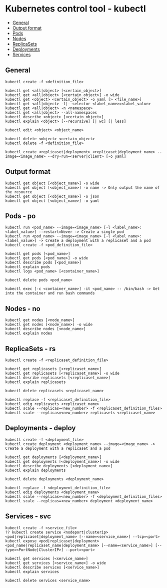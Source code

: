 # Kubernetes control tool - kubectl

- [General](https://github.com/Ariel-Yu/knowledge-bases/blob/master/kubernetes/4.1-kubectl.md#general)
- [Output format](https://github.com/Ariel-Yu/knowledge-bases/blob/master/kubernetes/4.1-kubectl.md#output-format)
- [Pods](https://github.com/Ariel-Yu/knowledge-bases/blob/master/kubernetes/4.1-kubectl.md#pods---po)
- [Nodes](https://github.com/Ariel-Yu/knowledge-bases/blob/master/kubernetes/4.1-kubectl.md#nodes---no)
- [ReplicaSets](https://github.com/Ariel-Yu/knowledge-bases/blob/master/kubernetes/4.1-kubectl.md#replicasets---rs)
- [Deployments](https://github.com/Ariel-Yu/knowledge-bases/blob/master/kubernetes/4.1-kubectl.md#deployments---deploy)
- [Services](https://github.com/Ariel-Yu/knowledge-bases/blob/master/kubernetes/4.1-kubectl.md#services---svc)

## General

```
kubectl create -f <definition_file>

kubectl get <all|object> [<certain_object>]
kubectl get <all|object> [<certain_object>] -o wide
kubectl get <object> <certain_object> -o yaml [> <file_name>]
kubectl get <all|object> -l|--selector <label_name>=<label_value>
kubectl get <all|object> -n <namespace>
kubectl get <all|object> --all-namespaces
kubectl describe <object> [<certain_object>]
kubectl explain <object> [--recursive] [| wc] [| less]

kubectl edit <object> <object_name>

kubectl delete <object> <certain_object>
kubectl delete -f <definition_file>
```

```
kubectl create <replicaset|deployment> <replicaset|deployment_name> --image=<image_name> --dry-run=<server|client> [-o yaml]
```

## Output format

```
kubectl get object [<object_name>] -o wide
kubectl get object [<object_name>] -o name -> Only output the name of the resource
kubectl get object [<object_name>] -o json
kubectl get object [<object_name>] -o yaml
```

## Pods - po

```
kubectl run <pod_name> --image=<image_name> [-l <label_name>:<label_value>] --restart=Never -> Create a single pod
kubectl run <pod_name> --image=<image_name> [-l <label_name>:<label_value>] -> Create a deployment with a replicaset and a pod
kubectl create -f <pod_definition_file>

kubectl get pods [<pod_name>]
kubectl get pods [<pod_name>] -o wide
kubectl describe pods [<pod_name>]
kubectl explain pods
kubectl logs <pod_name> [<container_name>]

kubectl delete pods <pod_name>

kubectl exec [-c <container_name>] -it <pod_name> -- /bin/bash -> Get into the container and run bash commands
```

## Nodes - no

```
kubectl get nodes [<node_name>]
kubectl get nodes [<node_name>] -o wide
kubectl describe nodes [<node_name>]
kubectl explain nodes
```

## ReplicaSets - rs

```
kubectl create -f <replicaset_definition_file>

kubectl get replicasets [<replicaset_name>]
kubectl get replicasets [<replicaset_name>] -o wide
kubectl desribe replicasets [<replicaset_name>]
kubectl explain replicasets

kubectl delete replicasets <replicaset_name>

kubectl replace -f <replicaset_definition_file>
kubectl edig replicasets <replicaset_name>
kubectl scale --replicas=<new_number> -f <replicaset_definition_files>
kubectl scale --replicas=<new_number> replicasets <replicaset_name>
```

## Deployments - deploy

```
kubectl create -f <deployment_file>
kubectl create deployment <deployment_name> --image=<image_name> -> Create a deployment with a replicaset and a pod

kubectl get deployments [<deployment_name>]
kubectl get deployments [<deployment_name>] -o wide
kubectl describe deployments [<deployment_name>]
kubectl explain deployments

kubectl delete deployments <deployment_name>

kubectl replace -f <deployment_definition_file>
kubectl edig deployments <deployment_name>
kubectl scale --replicas=<new_number> -f <deployment_definition_files>
kubectl scale --replicas=<new_number> deployment <deployment_name>
```

## Services - svc

```
kubectl create -f <service_file>
?? kubectl create service <nodeport|clusterip> <pod|replicaset|deployment_name> [--name=<service_name>] --tcp=<port> 
kubectl expose <pod|replicaset|deployment> <pod_name|replicaset_name|deployment_name> [--name=<service_name>] [--type=<PortNode|ClusterIP>] --port=<port>

kubectl get services [<service_name>]
kubectl get services [<service_name>] -o wide
kubectl describe services [<service_name>]
kubectl explain services

kubectl delete services <service_name>
```
